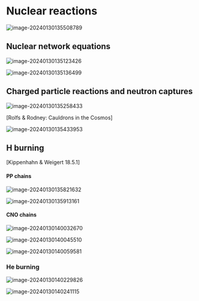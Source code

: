 # Nuclear reactions

![image-20240130135508789](6.Nuclear_reactions.assets/image-20240130135508789.png)



## Nuclear network equations

![image-20240130135123426](6.Nuclear_reactions.assets/image-20240130135123426.png)

![image-20240130135136499](6.Nuclear_reactions.assets/image-20240130135136499.png)

## Charged particle reactions and neutron captures

![image-20240130135258433](6.Nuclear_reactions.assets/image-20240130135258433.png)

[Rolfs & Rodney: Cauldrons in the Cosmos]

![image-20240130135433953](6.Nuclear_reactions.assets/image-20240130135433953.png)

## H burning

[Kippenhahn & Weigert 18.5.1]

#### PP chains

![image-20240130135821632](6.Nuclear_reactions.assets/image-20240130135821632.png)

![image-20240130135913161](6.Nuclear_reactions.assets/image-20240130135913161.png)

#### CNO chains

![image-20240130140032670](6.Nuclear_reactions.assets/image-20240130140032670.png)

![image-20240130140045510](6.Nuclear_reactions.assets/image-20240130140045510.png)

![image-20240130140059581](6.Nuclear_reactions.assets/image-20240130140059581.png)

### He burning

![image-20240130140229826](6.Nuclear_reactions.assets/image-20240130140229826.png)

![image-20240130140241115](6.Nuclear_reactions.assets/image-20240130140241115.png)

